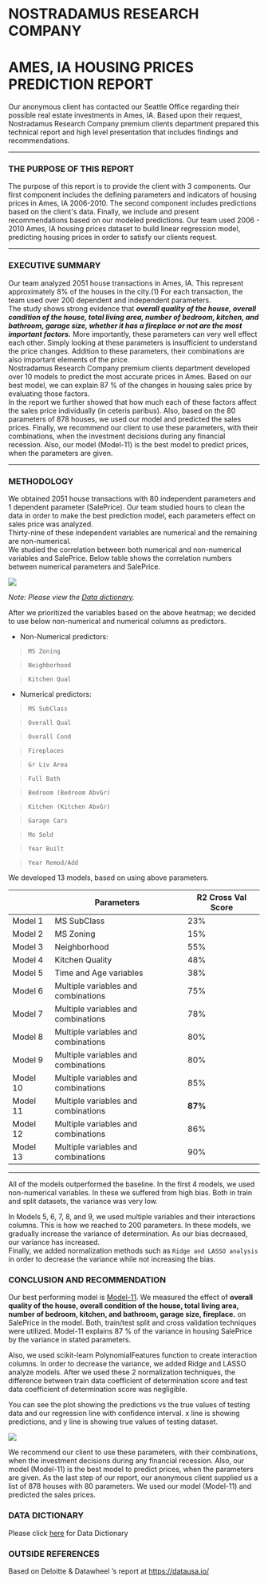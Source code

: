 # NOSTRADAMUS RESEARCH COMPANY
# AMES, IA HOUSING PRICES PREDICTION REPORT


Our anonymous client has contacted our Seattle Office regarding their possible real estate investments in Ames, IA. Based upon their request, Nostradamus Research Company premium clients department prepared this technical report and high level presentation that includes findings and recommendations.

---

### THE PURPOSE OF THIS REPORT

The purpose of this report is to provide the client with 3 components. Our first component includes the defining parameters and indicators of housing prices in Ames, IA 2006-2010. The second component includes predictions based on the client's data. Finally, we include and present recommendations based on our modeled predictions. 
Our team used 2006 - 2010 Ames, IA housing prices dataset to build linear regression model, predicting housing prices in order to satisfy our clients request.


---


### EXECUTIVE SUMMARY

Our team analyzed 2051 house transactions in Ames, IA. This represent approximately 8% of the houses in the city.(1) For each transaction, the team used over 200 dependent and independent parameters.  
The study shows strong evidence that ***overall quality of the house, overall condition of the house, total living area, number of bedroom, kitchen, and bathroom, garage size, whether it has a fireplace or not are the most important factors.*** More importantly, these parameters can very well effect each other. Simply looking at these parameters is insufficient to understand the price changes. Addition to these parameters, their combinations are also important elements of the price.  
Nostradamus Research Company premium clients department developed over 10 models to predict the most accurate prices in Ames. Based on our best model, we can explain 87 % of the changes in housing sales price by evaluating those factors.  
In the report we further showed that how much each of these factors affect the sales price individually (in ceteris paribus).
Also, based on the 80 parameters of 878 houses, we used our model and predicted the sales prices. 
Finally, we recommend our client to use these parameters, with their combinations, when the investment decisions during any financial recession. Also, our model (Model-11) is the best model to predict prices, when the parameters are given.  


---


### METHODOLOGY

We obtained 2051 house transactions with 80 independent parameters and 1 dependent parameter (SalePrice). Our team studied hours to clean the data in order to make the best prediction model, each parameters effect on sales price was analyzed.  
Thirty-nine of these independent variables are numerical and the remaining are non-numerical.  
We studied the correlation between both numerical and non-numerical variables and SalePrice. Below table shows the correlation numbers between numerical parameters and SalePrice.








![](assets/heatmap.png)



























*Note: Please view the [Data dictionary](../Project%202/assets/Data_Dictionary.md).*

After we prioritized the variables based on the above heatmap; we decided to use below non-numerical and numerical columns as predictors.  

- Non-Numerical predictors:

>`MS Zoning`

>`Neighborhood`

>`Kitchen Qual`


- Numerical predictors:

>`MS SubClass`

>`Overall Qual`

>`Overall Cond`

>`Fireplaces`

>`Gr Liv Area`

>`Full Bath`

>`Bedroom (Bedroom AbvGr)`

>`Kitchen (Kitchen AbvGr)`

>`Garage Cars`

>`Mo Sold`

>`Year Built`

>`Year Remod/Add`




We developed 13 models, based on using above parameters.


|           | Parameters                           | R2 Cross Val Score    |
|---|--------------------------------------|-----------------------|
|  Model 1  | MS SubClass                          |     23%               |
|  Model 2  | MS Zoning                            |     15%               |
|  Model 3  | Neighborhood                         |     55%               |
|  Model 4  | Kitchen Quality                      |     48%               |
|  Model 5  | Time and Age variables               |     38%               |
|  Model 6  | Multiple variables and combinations  |     75%               |
|  Model 7  | Multiple variables and combinations  |     78%               |
|  Model 8  | Multiple variables and combinations  |     80%               |
|  Model 9  | Multiple variables and combinations  |     80%               |
|  Model 10 | Multiple variables and combinations  |     85%               |
|  Model 11 | Multiple variables and combinations  |     **87%**           |
|  Model 12 | Multiple variables and combinations  |     86%               |
|  Model 13 | Multiple variables and combinations  |     90%               |



---

All of the models outperformed the baseline. In the first 4 models, we used non-numerical variables. In these we suffered from high bias. Both in train and split datasets, the variance was very low.  

In Models 5, 6, 7, 8, and 9, we used multiple variables and their interactions columns. This is how we reached to 200 parameters. In these models, we gradually increase the variance of determination. As our bias decreased, our variance has increased.  
Finally, we added normalization methods such as `Ridge and LASSO analysis` in order to decrease the variance while not increasing the bias.  



### CONCLUSION AND RECOMMENDATION

Our best performing model is [Model-11](../project_2-master/code/datasets/modedl_11_submission.csv). We measured the effect of  **overall quality of the house, overall condition of the house, total living area, number of bedroom, kitchen, and bathroom, garage size, fireplace.** on SalePrice in the model.
Both, train/test split and cross validation techniques were utilized. Model-11 explains 87 % of the variance in housing SalePrice by the variance in stated parameters.

Also, we used scikit-learn  PolynomialFeatures function to create interaction columns. In order to decrease the variance, we added Ridge and LASSO analyze models. After we used these 2 normalization techniques, the difference between train data coefficient of determination score and test data coefficient of determination score was negligible.

You can see the plot showing the predictions vs the true values of testing data and our regression line with confidence interval. x line is showing predictions, and y line is showing true values of testing dataset.




![](assets/regplot.png)














We recommend our client to use these parameters, with their combinations, when the investment decisions during any financial recession. Also, our model (Model-11) is the best model to predict prices, when the parameters are given. 
As the last step of our report, our anonymous client supplied us a list of 878 houses with 80 parameters. We used our model (Model-11) and predicted the sales prices. 



### DATA DICTIONARY


Please click [here](../Project%202/assets/Data_Dictionary.md)  for Data Dictionary








### OUTSIDE REFERENCES
Based on Deloitte & Datawheel ’s report at https://datausa.io/
